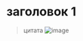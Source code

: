 # заголовок 1

> цитата
![image](https://yandex.ru/images/search?text=Уссурийский%20Тигр&nl=1&source=morda)

